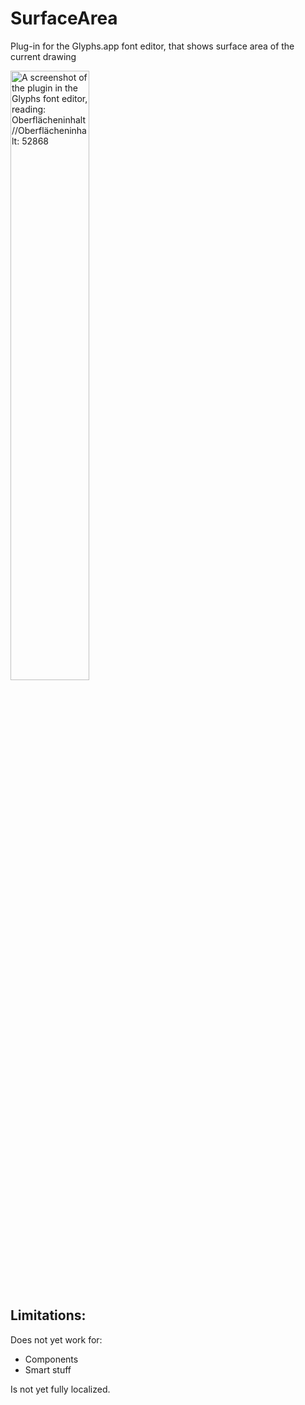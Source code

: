 # SurfaceArea
 Plug-in for the Glyphs.app font editor, that shows surface area of the current drawing

<img width="50%" alt="A screenshot of the plugin in the Glyphs font editor, reading: Oberflächeninhalt//Oberflächeninhalt: 52868" src="https://github.com/user-attachments/assets/c954a43b-d239-4430-a92b-51bf04146834">

## Limitations:

Does not yet work for:
* Components
* Smart stuff

Is not yet fully localized.
